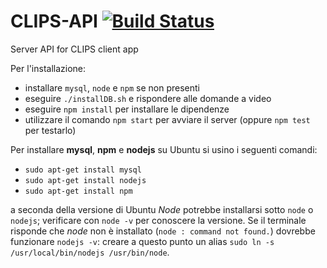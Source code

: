 # CLIPS-API  [![Build Status](https://travis-ci.org/tom139/CLIPS-API.svg?branch=master)](https://travis-ci.org/tom139/CLIPS-API)
Server API for CLIPS client app


Per l'installazione:
 - installare `mysql`, `node` e `npm` se non presenti
 - eseguire `./installDB.sh` e rispondere alle domande a video
 - eseguire `npm install` per installare le dipendenze
 - utilizzare il comando `npm start` per avviare il server (oppure `npm test` per testarlo)



Per installare **mysql**, **npm** e **nodejs** su Ubuntu si usino i seguenti comandi:
 - `sudo apt-get install mysql`
 - `sudo apt-get install nodejs`
 - `sudo apt-get install npm`

a seconda della versione di Ubuntu *Node* potrebbe installarsi sotto `node` o `nodejs`; verificare con `node -v` per conoscere la versione. Se il terminale risponde che *node* non è installato (`node : command not found.`) dovrebbe funzionare `nodejs -v`: creare a questo punto un alias `sudo ln -s /usr/local/bin/nodejs /usr/bin/node`.
